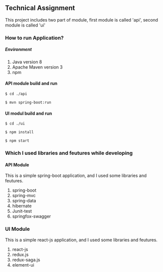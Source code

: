 
## Technical Assignment

This project includes two part of module, first module is called 'api', second module is called 'ui'


### How to run Application? 

##### Environment
1. Java version 8
2. Apache Maven version 3
3. npm 

#### API  module build and run
```
$ cd ./api
```
```
$ mvn spring-boot:run
```
#### UI  modul build and run
```
$ cd ./ui
```
```
$ npm install
```
```
$ npm start
```


### Which I used libraries and feutures while developing

#### API Module 
This is a simple spring-boot application, and I used some libraries and feutures.

1. spring-boot
2. spring-mvc
2. spring-data
3. hibernate
4. Junit-test
5. springfox-swagger 

### UI Module 
This is a simple react-js application, and I used some libraries and feutures.

1. react-js 
2. redux.js 
2. redux-saga.js 
3. element-ui 
